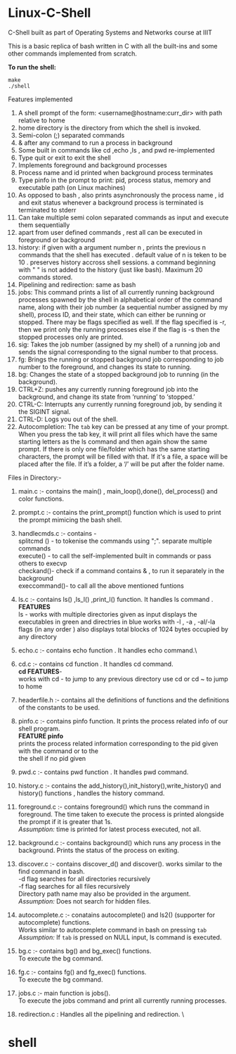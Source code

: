 # Linux-C-Shell
C-Shell built as part of Operating Systems and Networks course at IIIT

This is a basic replica of bash written in C with all the built-ins and some other commands implemented from scratch.

**To run the shell:**
```
make 
./shell
 ```

Features implemented 
1) A shell prompt of the form: <username@hostname:curr_dir> with path relative to home 
2) home directory is the directory from which the shell is invoked.
2) Semi-colon (;) separated commands 
3) & after any command  to run a process in background
4) Some built in commands like cd ,echo ,ls , and pwd re-implemented 
5) Type quit or exit to  exit the shell 
6) Implements foreground and background processes 
7) Process name and id printed when background process terminates 
8) Type pinfo in the prompt to print: pid, process status, memory and executable path (on Linux machines) 
9) As opposed to bash , also prints asynchronously the process name , id and exit status whenever a background process is terminated is terminated to stderr
10) Can take multiple semi colon separated commands as input and execute them sequentially 
11) apart from user defined commands , rest all can be executed in foreground or background 
12) history: if given with a argument number n , prints the previous n commands that the shell has executed . default value of n is teken to be 10 . preserves history accross shell sessions. a command beginning with " " is not added to the history (just like bash). Maximum 20 commands stored.
13) Pipelining and redirection: same as bash
14) jobs: This command prints a list of all currently running background processes spawned by the shell in
alphabetical order of the command name, along with their job number (a sequential number assigned by my
shell), process ID, and their state, which can either be running or stopped. There may be flags specified as well.
If the flag specified is -r, then we print only the running processes else if the flag is -s then the stopped
processes only are printed.
15) sig: Takes the job number (assigned by my shell) of a running job and sends the signal corresponding to the
signal number to that process.
16) fg: Brings the running or stopped background job corresponding to job number to the foreground, and changes
its state to running.
17) bg: Changes the state of a stopped background job to running (in the background).
18) CTRL+Z: pushes any currently running foreground job into the background, and change its state from
‘running’ to ‘stopped.’
19) CTRL-C: Interrupts any currently running foreground job, by sending it the SIGINT signal.
20) CTRL-D: Logs you out of the shell.
21) Autocompletion: The `tab` key can be pressed at any time of your prompt. When you press the tab key, it will print all files which have the same starting letters as the ls command and then again show the same prompt. If there is only one
file/folder which has the same starting characters, the prompt will be filled with that. If it's a file, a space will
be placed after the file. If it’s a folder, a ‘/’ will be put after the folder name.


Files in Directory:-

1. main.c :- contains the main()  , main_loop(),done(), del_process() and color functions.

2. prompt.c :- contains the print_prompt() function which is used to print the prompt mimicing the bash shell.

3. handlecmds.c :- contains -\
    splitcmd () - to tokenise the commands using ";". separate multiple commands \
    execute() - to call the self-implemented built in commands or pass others to execvp \
    checkand()- check if a command contains & , to run it separately in the background \
    execcommand()- to call all the above mentioned funtions 


4. ls.c  :- contains ls() ,ls_l() ,print_l() function. It handles ls command .\
**FEATURES** \
ls -
works with multiple directories given as input 
displays the executables in green and directries in blue 
works with -l , -a , -al/-la flags (in any order ) 
also displays total blocks of 1024 bytes occupied by any directory

5. echo.c :- contains echo function . It handles echo command.\

6. cd.c :- contains cd function . It handles cd command. \
**cd FEATURES**- \
works with cd - to jump to any previous directory 
use cd or cd ~ to jump to home 

7. headerfile.h :- contains all the definitions of functions and the definitions of the constants to be used.

8. pinfo.c :- contains pinfo function. It prints the process related info of our shell program. \
**FEATURE pinfo**  \
prints the process related information corresponding to the pid given with the command or to the  
the shell if no pid given

9. pwd.c   :- contains pwd function . It handles pwd command.

10. history.c :- contains the add_history(),init_history(),write_history() and history() functions , handles the history command.

11. foreground.c :- contains foreground() which runs the command in foreground. The time taken to execute the process is printed alongside the prompt if it is greater that 1s. \
*Assumption:* time is printed for latest process executed, not all.

12. background.c :- contains background() which runs any process in the background. Prints the status of the process on exiting.

13. discover.c :- contains discover_d() and discover(). works similar to the find command in bash. \
-d flag searches for all directories recursively \
-f flag searches for all files recursively \
Directory path name may also be provided in the argument. \
*Assumption:* Does not search for hidden files.

14. autocomplete.c :- conatains autocomplete() and ls2() (supporter for autocomplete) functions. \
Works similar to autocomplete command in bash on pressing `tab`
*Assumption:* If `tab` is pressed on NULL input, ls command is executed.

15. bg.c :- contains bg() and bg_exec() functions. \
To execute the bg command.

16. fg.c :- contains fg() and fg_exec() functions. \
To execute the bg command.

17. jobs.c :- main function is jobs(). \
To execute the jobs command and print all currently running processes.

18. redirection.c : Handles all the pipelining and redirection. \
# shell
